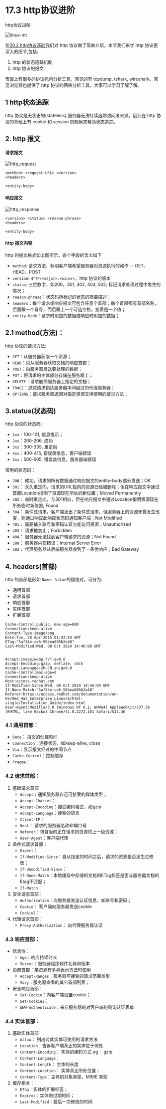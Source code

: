 # 17.3 http协议进阶


http协议进阶

![linux-mt](/images/linux_mt/linux_mt1.jpg)
<!-- more -->

在[20.2 http协议基础](20-web-apache/http协议基础.md)我们对 http 协议做了简单介绍，本节我们来学 http 协议更深入的细节,包括:
1. http 的状态追踪机制
1. http 协议的报文

市面上有很多的协议抓包分析工具，常见的有 tcpdump, tshark, wireshark，常见浏览器也提供了 http 协议的网络分析工具，大家可以学习了解了解。

## 1 http状态追踪
http 协议是无状态的(stateless),服务器无法持续追踪访问者来源。因此在 http 协议的基础上有 cookie 和 session 机制用来帮助状态追踪。

## 2. http 报文
#### 请求报文
![http_request](/images/linux_mt/http_request.png)

```
<method> <request-URL> <version>
<headers>

<entity-body>
```

#### 响应报文
![http_response](/images/linux_mt/http_response.png)

```
<version> <status> <reason-phrase>
<headers>

<entity-body>
```

#### http 报文内容
http 的报文格式如上图所示，各个字段的含义如下
- `method`: 请求方法，标明客户端希望服务器对资源执行的动作 -- GET、HEAD、POST
- `version`: `HTTP/<major>.<minor>`，http 协议的版本
- `status`: 三位数字，如200，301, 302, 404, 502; 标记请求处理过程中发生的情况；
- `reason-phrase`：状态码所标记的状态的简要描述；
- `headers`：每个请求或响应报文可包含任意个首部；每个首部都有首部名称，后面跟一个冒号，而后跟上一个可选空格，接着是一个值；
- `entity-body`：请求时附加的数据或响应时附加的数据；

## 2.1 method(方法)：
http 协议的请求方法:
- `GET`：从服务器获取一个资源；
- `HEAD`：只从服务器获取文档的响应首部；
- `POST`：向服务器发送要处理的数据；
- `PUT`：将请求的主体部分存储在服务器上；
- `DELETE`：请求删除服务器上指定的文档；
- `TRACE`：追踪请求到达服务器中间经过的代理服务器；
- `OPTIONS`：请求服务器返回对指定资源支持使用的请求方法；


## 3.status(状态码)
http 协议的状态码:
- `1xx`：100-101, 信息提示；
- `2xx`：200-206, 成功
- `3xx`：300-305, 重定向
- `4xx`：400-415, 错误类信息，客户端错误
- `5xx`：500-505, 错误类信息，服务器端错误

常用的状态码：
- `200`： 成功，请求的所有数据通过响应报文的entity-body部分发送；OK
- `301`： 永久重定向，请求的URL指向的资源已经被删除；但在响应报文中通过首部Location指明了资源现在所处的新位置；Moved Permanently
- `302`： 临时重定向，与301相似，但在响应报文中通过Location指明资源现在所处临时新位置; Found
- `304`： 条件式请求，客户端发出了条件式请求，但服务器上的资源未曾发生改变，则通过响应此响应状态码通知客户端；Not Modified
- `401`： 需要输入账号和密码认证方能访问资源；Unauthorized
- `403`： 请求被禁止；Forbidden
- `404`： 服务器无法找到客户端请求的资源；Not Found
- `500`： 服务器内部错误；Internal Server Error
- `502`： 代理服务器从后端服务器收到了一条伪响应；Bad Gateway

## 4. headers(首部)
http 的首部是形如 `Name: Value`的键值对，可分为:
- 通用首部
- 请求首部
- 响应首部
- 实体首部
- 扩展首部

```
Cache-Control:public, max-age=600
Connection:keep-alive
Content-Type:image/png
Date:Tue, 28 Apr 2015 01:43:54 GMT
ETag:"5af34e-ce6-504ea605b2e40"
Last-Modified:Wed, 08 Oct 2014 14:46:09 GMT


Accept:image/webp,*/*;q=0.8
Accept-Encoding:gzip, deflate, sdch
Accept-Language:zh-CN,zh;q=0.8
Cache-Control:max-age=0
Connection:keep-alive
Host:access.redhat.com
If-Modified-Since:Wed, 08 Oct 2014 14:46:09 GMT
If-None-Match:"5af34e-ce6-504ea605b2e40"
Referer:https://access.redhat.com/documentation/en-US/Red_Hat_Enterprise_Linux/6/html-single/Installation_Guide/index.html
User-Agent:Mozilla/5.0 (Windows NT 6.1; WOW64) AppleWebKit/537.36 (KHTML, like Gecko) Chrome/41.0.2272.101 Safari/537.36
```


### 4.1 通用首部：
- `Date`： 报文的创建时间
- `Connection`：连接状态，如keep-alive, close
- `Via`：显示报文经过的中间节点
- `Cache-Control`：控制缓存
- `Pragma`：

### 4.2 请求首部：
1. 基础请求首部
	- `Accept`：通知服务器自己可接受的媒体类型；
	- `Accept-Charset`：
	- `Accept-Encoding`：接受编码格式，如gzip
	- `Accept-Language`：接受的语言
	- `Client-IP`：
	- `Host`： 请求的服务器名称和端口号
	- `Referer`：包含当前正在请求的资源的上一级资源；
	- `User-Agent`：客户端代理
2. 条件式请求首部：
	- `Expect`：
	- `If-Modified-Since`：自从指定的时间之后，请求的资源是否发生过修改；
	- `If-Unmodified-Since`：
	- `If-None-Match`：本地缓存中存储的文档的ETag标签是否与服务器文档的Etag不匹配；
	- `If-Match`：
3. 安全请求首部：
	- `Authorization`：向服务器发送认证信息，如账号和密码；
	- `Cookie`： 客户端向服务器发送cookie
	- `Cookie2`：
4. 代理请求首部：
	- `Proxy-Authorization`： 向代理服务器认证

### 4.3 响应首部：
- 信息性：
    - `Age`：响应持续时长
    - `Server`：服务器程序软件名称和版本
- 协商首部：某资源有多种表示方法时使用
    - `Accept-Ranges`：服务器可接受的请求范围类型
    - `Vary`：服务器查看的其它首部列表；
- 安全响应首部：
    - `Set-Cookie`：向客户端设置cookie；
    - `Set-Cookie2`：
    - `WWW-Authenticate`：来自服务器的对客户端的质询认证表单

### 4.4 实体首部：
1. 基础实体首部
	- `Allow`： 列出对此实体可使用的请求方法
	- `Location`：告诉客户端真正的实体位于何处
	- `Content-Encoding`： 实体的编码方式 eg： gzip
	- `Content-Language`：
	- `Content-Length`： 主体的长度
	- `Content-Location`： 实体真正所处位置；
	- `Content-Type`：主体的对象类型，MIME 类型
2. 缓存相关：
	- `ETag`：实体的扩展标签；
	- `Expires`：实体的过期时间；
	- `Last-Modified`：最后一次修改的时间

